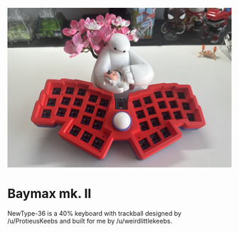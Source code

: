 ![keyboards preview](/images/newtype36.jpg)

# Baymax mk. II

NewType-36 is a 40% keyboard with trackball designed by /u/ProtieusKeebs and built for me by /u/weirdlittlekeebs.
